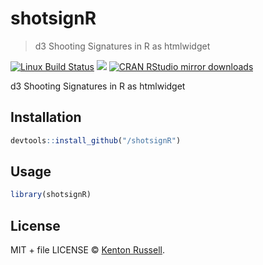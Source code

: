 
# shotsignR

> d3 Shooting Signatures in R as htmlwidget

[![Linux Build Status](https://travis-ci.org//shotsignR.svg?branch=master)](https://travis-ci.org//shotsignR)
[![](http://www.r-pkg.org/badges/version/shotsignR)](http://www.r-pkg.org/pkg/shotsignR)
[![CRAN RStudio mirror downloads](http://cranlogs.r-pkg.org/badges/shotsignR)](http://www.r-pkg.org/pkg/shotsignR)


d3 Shooting Signatures in R as htmlwidget

## Installation

```r
devtools::install_github("/shotsignR")
```

## Usage

```r
library(shotsignR)
```

## License

MIT + file LICENSE © [Kenton Russell](https://github.com/).
